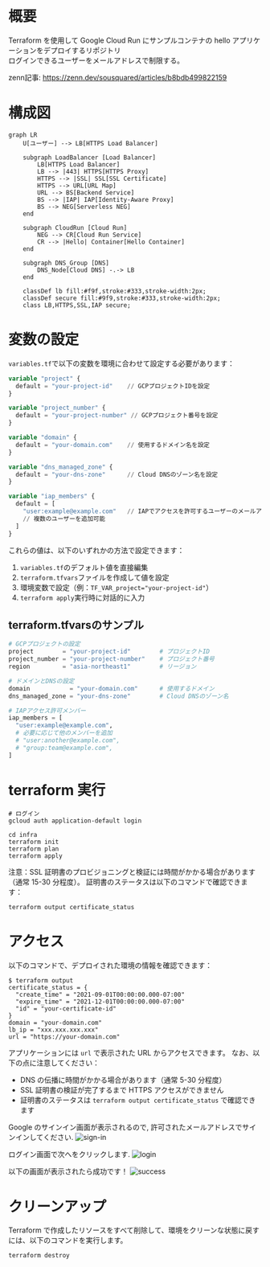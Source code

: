 # 概要

Terraform を使用して Google Cloud Run にサンプルコンテナの hello アプリケーションをデプロイするリポジトリ  
ログインできるユーザーをメールアドレスで制限する。

zenn記事: https://zenn.dev/sousquared/articles/b8bdb499822159

# 構成図

```mermaid
graph LR
    U[ユーザー] --> LB[HTTPS Load Balancer]

    subgraph LoadBalancer [Load Balancer]
        LB[HTTPS Load Balancer]
        LB --> |443| HTTPS[HTTPS Proxy]
        HTTPS --> |SSL| SSL[SSL Certificate]
        HTTPS --> URL[URL Map]
        URL --> BS[Backend Service]
        BS --> |IAP| IAP[Identity-Aware Proxy]
        BS --> NEG[Serverless NEG]
    end

    subgraph CloudRun [Cloud Run]
        NEG --> CR[Cloud Run Service]
        CR --> |Hello| Container[Hello Container]
    end

    subgraph DNS_Group [DNS]
        DNS_Node[Cloud DNS] -.-> LB
    end

    classDef lb fill:#f9f,stroke:#333,stroke-width:2px;
    classDef secure fill:#9f9,stroke:#333,stroke-width:2px;
    class LB,HTTPS,SSL,IAP secure;
```

# 変数の設定

`variables.tf`で以下の変数を環境に合わせて設定する必要があります：

```terraform
variable "project" {
  default = "your-project-id"    // GCPプロジェクトIDを設定
}

variable "project_number" {
  default = "your-project-number" // GCPプロジェクト番号を設定
}

variable "domain" {
  default = "your-domain.com"    // 使用するドメイン名を設定
}

variable "dns_managed_zone" {
  default = "your-dns-zone"      // Cloud DNSのゾーン名を設定
}

variable "iap_members" {
  default = [
    "user:example@example.com"   // IAPでアクセスを許可するユーザーのメールアドレスを設定
    // 複数のユーザーを追加可能
  ]
}
```

これらの値は、以下のいずれかの方法で設定できます：

1. `variables.tf`のデフォルト値を直接編集
2. `terraform.tfvars`ファイルを作成して値を設定
3. 環境変数で設定（例：`TF_VAR_project="your-project-id"`）
4. `terraform apply`実行時に対話的に入力

## terraform.tfvarsのサンプル

```terraform
# GCPプロジェクトの設定
project        = "your-project-id"        # プロジェクトID
project_number = "your-project-number"    # プロジェクト番号
region         = "asia-northeast1"        # リージョン

# ドメインとDNSの設定
domain           = "your-domain.com"      # 使用するドメイン
dns_managed_zone = "your-dns-zone"        # Cloud DNSのゾーン名

# IAPアクセス許可メンバー
iap_members = [
  "user:example@example.com",
  # 必要に応じて他のメンバーを追加
  # "user:another@example.com",
  # "group:team@example.com",
]
```

# terraform 実行

```shell
# ログイン
gcloud auth application-default login

cd infra
terraform init
terraform plan
terraform apply
```

注意：SSL 証明書のプロビジョニングと検証には時間がかかる場合があります（通常 15-30 分程度）。
証明書のステータスは以下のコマンドで確認できます：

```shell
terraform output certificate_status
```

# アクセス

以下のコマンドで、デプロイされた環境の情報を確認できます：

```shell
$ terraform output
certificate_status = {
  "create_time" = "2021-09-01T00:00:00.000-07:00"
  "expire_time" = "2021-12-01T00:00:00.000-07:00"
  "id" = "your-certificate-id"
}
domain = "your-domain.com"
lb_ip = "xxx.xxx.xxx.xxx"
url = "https://your-domain.com"
```

アプリケーションには `url` で表示された URL からアクセスできます。
なお、以下の点に注意してください：

- DNS の伝播に時間がかかる場合があります（通常 5-30 分程度）
- SSL 証明書の検証が完了するまで HTTPS アクセスができません
- 証明書のステータスは `terraform output certificate_status` で確認できます

Google のサインイン画面が表示されるので, 許可されたメールアドレスでサインインしてください.
![sign-in](images/sign-in.png)

ログイン画面で次へをクリックします.
![login](images/login.png)

以下の画面が表示されたら成功です！
![success](images/success.png)

# クリーンアップ

Terraform で作成したリソースをすべて削除して、環境をクリーンな状態に戻すには、以下のコマンドを実行します。

```shell
terraform destroy
```
